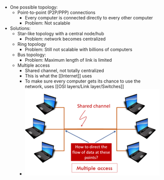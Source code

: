 - One possible topology:
    - Point-to-point (P2P/PPP) connections
        - Every computer is connected directly to every other computer
        - Problem: Not scalable
- Solutions:
    - Star-like topology with a central node/hub
        - Problem: network becomes centralized
    - Ring topology
        - Problem: Still not scalable with billions of computers
	- Bus topology:
		- Problem: Maximum length of link is limited
    - Multiple access
        - Shared channel, not totally centralized
        - This is what the [[Internet]] uses
        - To make sure every computer gets its chance to use the network, uses [[OSI layers/Link layer/Switches]]
        - ![Multiple access](img/multiple_access.png)